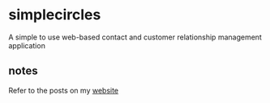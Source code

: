 # simplecircles

A simple to use web-based contact and customer relationship management application

## notes

Refer to the posts on my [website](https://ptc-notes.pragmatictechcoach.com/note/Simple-Circles.html)